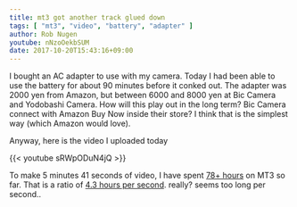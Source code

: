 ```yaml
---
title: mt3 got another track glued down
tags: [ "mt3", "video", "battery", "adapter" ]
author: Rob Nugen
youtube: nNzoOekbSUM
date: 2017-10-20T15:43:16+09:00
---
```


I bought an AC adapter to use with my camera.  Today I had been able
to use the battery for about 90 minutes before it conked out.  The
adapter was 2000 yen from Amazon, but between 6000 and 8000 yen at Bic
Camera and Yodobashi Camera.  How will this play out in the long term?
Bic Camera connect with Amazon Buy Now inside their store?  I think
that is the simplest way (which Amazon would love).

Anyway, here is the video I uploaded today

{{< youtube sRWpODuN4jQ >}}

To make 5 minutes 41 seconds of video,
I have spent [78+ hours](
http://www.grun1.com/utils/timeCalc.html?t1=4:14:42&c1=June%202017&t2=10:16:10&c2=July%202017&t3=26:12:06&c3=Aug%202017&t4=29:46:54&c4=Sep%202017&t5=57:16&c5=2%20oct&t6=1:06:05&c6=9%20oct&t7=24:02&c7=9%20oct&t8=1:27:33&c8=13%20Oct&t9=2:56:38&c9=17%20Oct&t10=1:21:19&c10=20%20Oct%202017&mode=0&fs3=1&ft2=1&f3t1=1&f4t0=1&d=:&o4=1&fps=
) on MT3 so far.
That is a ratio of
[4.3 hours per second](https://encrypted.google.com/search?hl=en&q=5.6+minutes+%2F+78.5+hours+in+hours+per+second).
really?  seems too long per second..
